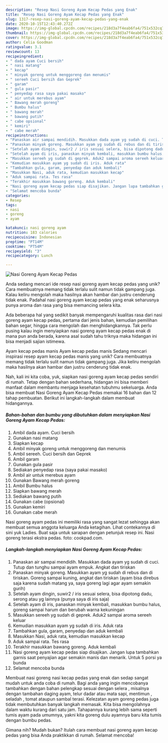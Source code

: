 ```yaml
---
description: "Resep Nasi Goreng Ayam Kecap Pedas yang Enak"
title: "Resep Nasi Goreng Ayam Kecap Pedas yang Enak"
slug: 1317-resep-nasi-goreng-ayam-kecap-pedas-yang-enak
date: 2020-10-15T12:43:40.272Z
image: https://img-global.cpcdn.com/recipes/218d3a7f4eab6fa4/751x532cq70/nasi-goreng-ayam-kecap-pedas-foto-resep-utama.jpg
thumbnail: https://img-global.cpcdn.com/recipes/218d3a7f4eab6fa4/751x532cq70/nasi-goreng-ayam-kecap-pedas-foto-resep-utama.jpg
cover: https://img-global.cpcdn.com/recipes/218d3a7f4eab6fa4/751x532cq70/nasi-goreng-ayam-kecap-pedas-foto-resep-utama.jpg
author: Celia Goodman
ratingvalue: 3.1
reviewcount: 13
recipeingredient:
- " dada ayam Cuci bersih"
- " nasi matang"
- " kecap"
- " minyak goreng untuk menggoreng dan menumis"
- " sereeh Cuci bersih dan Geprek"
- " garam"
- " gula pasir"
- " penyedap rasa saya pakai masako"
- " air untuk merebus ayam"
- " Bawang merah goreng"
- " Bumbu halus"
- " bawang merah"
- " bawang putih"
- " cabe opsional"
- " kemiri"
- " cabe merah"
recipeinstructions:
- "Panaskan air sampai mendidih. Masukkan dada ayam yg sudah di cuci. Tutup dan tunghu sampai ayam empuk. Angkat dan tiriskan"
- "Panaskan minyak goreng. Masukkan ayam yg sudah di rebus dan di tiriskan. Goreng sampai kuning, angkat dan tiriskan (ayam bisa direbus saja karena sudah matang ya, saya goreng lagi agar ayam semakin gurih)"
- "Setelah ayam dingin, suwir2 / iris sesuai selera, bisa dipotong dadu, serong atau yg lainnya (punya saya di iris saja)"
- "Setelah ayam di iris, panaskan minyak kembali, masukkan bumbu halus, goreng sampai harum dan berubah warna kekuningan"
- "Masukkan sereeh yg sudah di geprek. Aduk2 sampai aroma sereeh keluar"
- "Kemudian masukkan ayam yg sudah di iris. Aduk rata"
- "Tambahkan gula, garam, penyedap dan aduk kembali"
- "Masukkan Nasi, aduk rata, kemudian masukkan kecap"
- "Aduk sampai rata. Tes rasa"
- "Terakhir masukkan bawang goreng. Aduk kembali"
- "Nasi goreng ayam kecap pedas siap disajikan. Jangan lupa tambahkan garnis saat penyajian agar semakin manis dan menarik. Untuk 5 porsi ya bunda"
- "Selamat mencoba bunda"
categories:
- Resep
tags:
- nasi
- goreng
- ayam

katakunci: nasi goreng ayam 
nutrition: 183 calories
recipecuisine: Indonesian
preptime: "PT14M"
cooktime: "PT54M"
recipeyield: "3"
recipecategory: Lunch

---
```



![Nasi Goreng Ayam Kecap Pedas](https://img-global.cpcdn.com/recipes/218d3a7f4eab6fa4/751x532cq70/nasi-goreng-ayam-kecap-pedas-foto-resep-utama.jpg)

Anda sedang mencari ide resep nasi goreng ayam kecap pedas yang unik? Cara membuatnya memang tidak terlalu sulit namun tidak gampang juga. Kalau keliru mengolah maka hasilnya akan hambar dan justru cenderung tidak enak. Padahal nasi goreng ayam kecap pedas yang enak seharusnya punya aroma dan rasa yang bisa memancing selera kita.

Ada beberapa hal yang sedikit banyak mempengaruhi kualitas rasa dari nasi goreng ayam kecap pedas, pertama dari jenis bahan, kemudian pemilihan bahan segar, hingga cara mengolah dan menghidangkannya. Tak perlu pusing kalau ingin menyiapkan nasi goreng ayam kecap pedas enak di mana pun anda berada, karena asal sudah tahu triknya maka hidangan ini bisa menjadi sajian istimewa.

Ayam kecap pedas manis Ayam kecap pedas manis Sedang mencari inspirasi resep ayam kecap pedas manis yang unik? Cara membuatnya memang tidak terlalu sulit namun tidak gampang juga. Jika keliru mengolah maka hasilnya akan hambar dan justru cenderung tidak enak.


Nah, kali ini kita coba, yuk, siapkan nasi goreng ayam kecap pedas sendiri di rumah. Tetap dengan bahan sederhana, hidangan ini bisa memberi manfaat dalam membantu menjaga kesehatan tubuhmu sekeluarga. Anda bisa membuat Nasi Goreng Ayam Kecap Pedas memakai 16 bahan dan 12 tahap pembuatan. Berikut ini langkah-langkah dalam membuat hidangannya.

<!--inarticleads1-->

##### Bahan-bahan dan bumbu yang dibutuhkan dalam menyiapkan Nasi Goreng Ayam Kecap Pedas:

1. Ambil  dada ayam. Cuci bersih
1. Gunakan  nasi matang
1. Siapkan  kecap
1. Ambil  minyak goreng untuk menggoreng dan menumis
1. Ambil  sereeh. Cuci bersih dan Geprek
1. Ambil  garam
1. Gunakan  gula pasir
1. Sediakan  penyedap rasa (saya pakai masako)
1. Ambil  air untuk merebus ayam
1. Gunakan  Bawang merah goreng
1. Ambil  Bumbu halus
1. Siapkan  bawang merah
1. Sediakan  bawang putih
1. Gunakan  cabe (opsional)
1. Gunakan  kemiri
1. Gunakan  cabe merah


Nasi goreng ayam pedas ini memiliki rasa yang sangat lezat sehingga akan membuat semua anggota keluarga Anda ketagihan. Lihat contekannya di sini yuk Ladies. Buat saja untuk sarapan dengan petunjuk resep ini. Nasi goreng terasi ekstra pedas. foto: cookpad.com. 

<!--inarticleads2-->

##### Langkah-langkah menyiapkan Nasi Goreng Ayam Kecap Pedas:

1. Panaskan air sampai mendidih. Masukkan dada ayam yg sudah di cuci. Tutup dan tunghu sampai ayam empuk. Angkat dan tiriskan
1. Panaskan minyak goreng. Masukkan ayam yg sudah di rebus dan di tiriskan. Goreng sampai kuning, angkat dan tiriskan (ayam bisa direbus saja karena sudah matang ya, saya goreng lagi agar ayam semakin gurih)
1. Setelah ayam dingin, suwir2 / iris sesuai selera, bisa dipotong dadu, serong atau yg lainnya (punya saya di iris saja)
1. Setelah ayam di iris, panaskan minyak kembali, masukkan bumbu halus, goreng sampai harum dan berubah warna kekuningan
1. Masukkan sereeh yg sudah di geprek. Aduk2 sampai aroma sereeh keluar
1. Kemudian masukkan ayam yg sudah di iris. Aduk rata
1. Tambahkan gula, garam, penyedap dan aduk kembali
1. Masukkan Nasi, aduk rata, kemudian masukkan kecap
1. Aduk sampai rata. Tes rasa
1. Terakhir masukkan bawang goreng. Aduk kembali
1. Nasi goreng ayam kecap pedas siap disajikan. Jangan lupa tambahkan garnis saat penyajian agar semakin manis dan menarik. Untuk 5 porsi ya bunda
1. Selamat mencoba bunda


Membuat nasi goreng nasi kecap pedas yang enak dan sedap sangat mudah untuk anda coba di rumah. Bagi anda yang ingin mencobanya tambahkan dengan bahan pelengkap sesuai dengan selera , misalnya dengan tambahan daging ayam, telur dadar atau mata sapi, mentimun , seladah , tomat ataupun sambal terasi. Kelezatan ayam goreng pedas juga tidak membutuhkan banyak langkah memasak. Kita bisa mengolahnya dalam waktu kurang dari satu jam. Tahapannya kurang lebih sama seperti tumis ayam pada umumnya, yakni kita goreng dulu ayamnya baru kita tumis dengan bumbu pedas. 

Gimana nih? Mudah bukan? Itulah cara membuat nasi goreng ayam kecap pedas yang bisa Anda praktikkan di rumah. Selamat mencoba!
